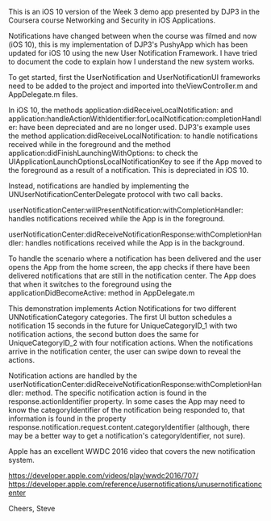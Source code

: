 This is an iOS 10 version of the Week 3 demo app presented by DJP3 in the Coursera course Networking and Security in iOS Applications.

Notifications have changed between when the course was filmed and now (iOS 10), this is my implementation of DJP3's PushyApp which has been updated for iOS 10 using the new User Notification Framework.  I have tried to document the code to explain how I understand the new system works. 

To get started, first the UserNotification and UserNotificationUI frameworks need to be added to the project and imported into theViewController.m and AppDelegate.m files. 

In iOS 10, the methods application:didReceiveLocalNotification: and application:handleActionWithIdentifier:forLocalNotification:completionHandler: have been depreciated and are no longer used. DJP3's example uses the method application:didReceiveLocalNotification: to handle notifications received while in the foreground and the method application:didFinishLaunchingWithOptions: to check the UIApplicationLaunchOptionsLocalNotificationKey to see if the App moved to the foreground as a result of a notification. This is depreciated in iOS 10.  

Instead, notifications are handled by implementing the UNUserNotificationCenterDelegate protocol with two call backs.

userNotificationCenter:willPresentNotification:withCompletionHandler: handles notifications received while the App is in the foreground.
 
userNotificationCenter:didReceiveNotificationResponse:withCompletionHandler: handles notifications received while the App is in the background. 

To handle the scenario where a notification has been delivered and the user opens the App from the home screen, the app checks if there have been delivered notifications that are still in the notification center. The App does that when it switches to the foreground using the applicationDidBecomeActive: method in AppDelegate.m

This demonstration implements Action Notifications for two different UNNotificationCategory categories.  The first UI button schedules a notification 15 seconds in the future for UniqueCategoryID_1 with two notification actions, the second button does the same for UniqueCategoryID_2 with four notification actions. When the notifications arrive in the notification center, the user can swipe down to reveal the actions.  

Notification actions are handled by the userNotificationCenter:didReceiveNotificationResponse:withCompletionHandler: method. The specific notification action is found in the response.actionIdentifier property.  In some cases the App may need to know the categoryIdentifier of the notification being responded to, that information is found in the property response.notification.request.content.categoryIdentifier (although, there may be a better way to get a notification's categoryIdentifier, not sure). 

Apple has an excellent WWDC 2016 video that covers the new notification system.

https://developer.apple.com/videos/play/wwdc2016/707/
https://developer.apple.com/reference/usernotifications/unusernotificationcenter

Cheers,
Steve
